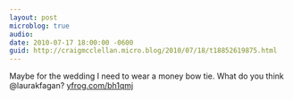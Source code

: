 ```yaml
---
layout: post
microblog: true
audio: 
date: 2010-07-17 18:00:00 -0600
guid: http://craigmcclellan.micro.blog/2010/07/18/t18852619875.html
---
```

Maybe for the wedding I need to wear a money bow tie. What do you think @laurakfagan? [yfrog.com/bh1qmj](http://yfrog.com/bh1qmj)
